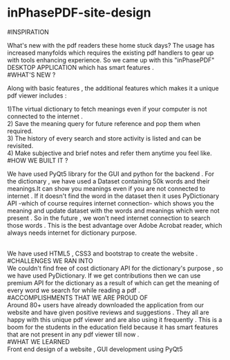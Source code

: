 # inPhasePDF-site-design<br>
#INSPIRATION<br>

What's new with the pdf readers these home stuck days? The usage has increased manyfolds which requires the existing pdf handlers to gear up with tools enhancing experience. So we came up with this "inPhasePDF" DESKTOP APPLICATION which has smart features .
<br>
#WHAT'S NEW ?<br>

Along with basic features , the additional features which makes it a unique pdf viewer includes :<br>

1)The virtual dictionary to fetch meanings even if your computer is not connected to the internet . <br>2) Save the meaning query for future reference and pop them when required. <br>3) The history of every search and store activity is listed and can be revisited. <br>4) Make subjective and brief notes and refer them anytime you feel like.
<br>
#HOW WE BUILT IT ?<br>


We have used PyQt5 library for the GUI and python for the backend . For the dictionary , we have used a Dataset containing 50k words and their meanings.It can show you meanings even if you are not connected to internet . If it doesn't find the word in the dataset then it uses PyDictionary API -which of course requires internet connection- which shows you the meaning and update dataset with the words and meanings which were not present . So in the future , we won't need internet connection to search those words . This is the best advantage over Adobe Acrobat reader, which always needs internet for dictionary purpose.

<br>
We have used HTML5 , CSS3 and bootstrap to create the website .
<br>
#CHALLENGES WE RAN INTO
<br>
We couldn't find free of cost dictionary API for the dictionary's purpose , so we have used PyDictionary. If we get contributions then we can use premium API for the dictionary as a result of which can get the meaning of every word we search for while reading a pdf .
<br>
#ACCOMPLISHMENTS THAT WE ARE PROUD OF
<br>
Around 80+ users have already downloaded the application from our website and have given positive reviews and suggestions . They all are happy with this unique pdf viewer and are also using it frequently . This is a boom for the students in the education field because it has smart features that are not present in any pdf viewer till now .
<br>
#WHAT WE LEARNED
<br>
Front end design of a website , GUI development using PyQt5 